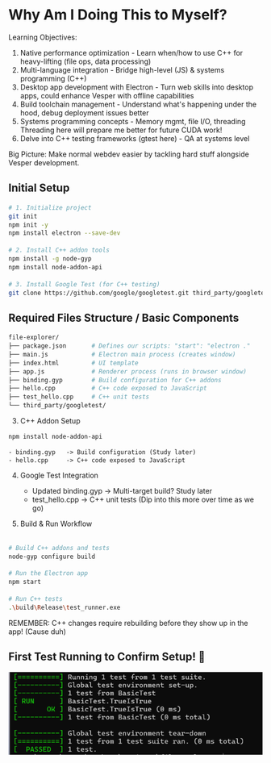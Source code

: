 
# Why Am I Doing This to Myself?
Learning Objectives:
1. Native performance optimization - Learn when/how to use C++ for heavy-lifting (file ops, data processing)
2. Multi-language integration - Bridge high-level (JS) & systems programming (C++)
3. Desktop app development with Electron - Turn web skills into desktop apps, could enhance Vesper with offline capabilities
4. Build toolchain management - Understand what's happening under the hood, debug deployment issues better
5. Systems programming concepts - Memory mgmt, file I/O, threading
    Threading here will prepare me better for future CUDA work!
6. Delve into C++ testing frameworks (gtest here) - QA at systems level

Big Picture: Make normal webdev easier by tackling hard stuff alongside Vesper development.

## Initial Setup
```bash
# 1. Initialize project
git init
npm init -y
npm install electron --save-dev

# 2. Install C++ addon tools
npm install -g node-gyp
npm install node-addon-api

# 3. Install Google Test (for C++ testing)
git clone https://github.com/google/googletest.git third_party/googletest
```

## Required Files Structure / Basic Components
```bash
file-explorer/
├── package.json       # Defines our scripts: "start": "electron ."
├── main.js            # Electron main process (creates window)
├── index.html         # UI template
├── app.js             # Renderer process (runs in browser window)
├── binding.gyp        # Build configuration for C++ addons
├── hello.cpp          # C++ code exposed to JavaScript
├── test_hello.cpp     # C++ unit tests
└── third_party/googletest/
```

3. C++ Addon Setup
```bash
npm install node-addon-api
```
    - binding.gyp   -> Build configuration (Study later)
    - hello.cpp     -> C++ code exposed to JavaScript

4. Google Test Integration
    - Updated binding.gyp   -> Multi-target build? Study later
    - test_hello.cpp        -> C++ unit tests (Dip into this more over time as we go)

5. Build & Run Workflow
```bash

# Build C++ addons and tests
node-gyp configure build

# Run the Electron app
npm start

# Run C++ tests
.\build\Release\test_runner.exe
```
REMEMBER: C++ changes require rebuilding before they show up in the app! (Cause duh)

## First Test Running to Confirm Setup! 🎉
![alt text](image.png)
